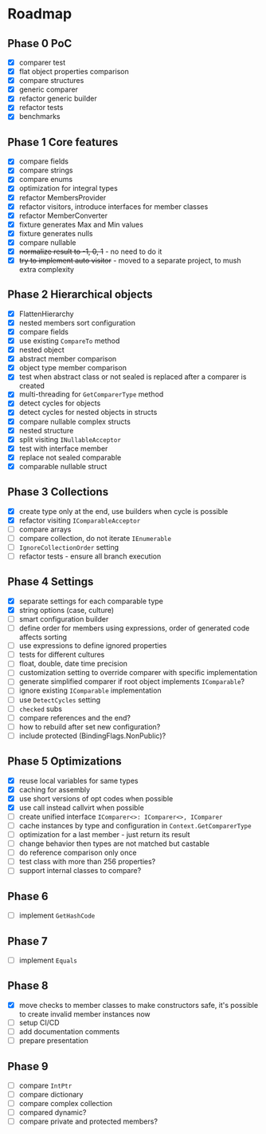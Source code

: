 # Roadmap

## Phase 0 PoC

- [x] comparer test
- [x] flat object properties comparison
- [x] compare structures
- [x] generic comparer
- [x] refactor generic builder
- [x] refactor tests
- [x] benchmarks

## Phase 1 Core features

- [x] compare fields
- [x] compare strings
- [x] compare enums
- [x] optimization for integral types
- [x] refactor MembersProvider
- [x] refactor visitors, introduce interfaces for member classes
- [x] refactor MemberConverter
- [x] fixture generates Max and Min values
- [X] fixture generates nulls
- [x] compare nullable
- [x] ~~normalize result to -1, 0, 1~~ - no need to do it
- [x] ~~try to implement auto visitor~~ - moved to a separate project, to mush extra complexity

## Phase 2 Hierarchical objects

- [x] FlattenHierarchy
- [x] nested members sort configuration
- [x] compare fields
- [x] use existing `CompareTo` method
- [x] nested object
- [x] abstract member comparison
- [x] object type member comparison
- [x] test when abstract class or not sealed is replaced after a comparer is created
- [x] multi-threading for `GetComparerType` method
- [x] detect cycles for objects
- [x] detect cycles for nested objects in structs
- [x] compare nullable complex structs
- [x] nested structure
- [x] split visiting `INullableAcceptor`
- [x] test with interface member
- [x] replace not sealed comparable
- [x] comparable nullable struct

## Phase 3 Collections

- [x] create type only at the end, use builders when cycle is possible
- [x] refactor visiting `IComparableAcceptor`
- [ ] compare arrays
- [ ] compare collection, do not iterate `IEnumerable`
- [ ] `IgnoreCollectionOrder` setting
- [ ] refactor tests - ensure all branch execution

## Phase 4 Settings

- [x] separate settings for each comparable type
- [x] string options (case, culture)
- [ ] smart configuration builder
- [ ] define order for members using expressions, order of generated code affects sorting
- [ ] use expressions to define ignored properties
- [ ] tests for different cultures
- [ ] float, double, date time precision
- [ ] customization setting to override comparer with specific implementation
- [ ] generate simplified comparer if root object implements `IComparable`?
- [ ] ignore existing `IComparable` implementation
- [ ] use `DetectCycles` setting
- [ ] `checked` subs
- [ ] compare references and the end?
- [ ] how to rebuild after set new configuration?
- [ ] include protected (BindingFlags.NonPublic)?

## Phase 5 Optimizations

- [x] reuse local variables for same types
- [x] caching for assembly
- [x] use short versions of opt codes when possible
- [x] use call instead callvirt when possible
- [ ] create unified interface `IComparer<>: IComparer<>, IComparer`
- [ ] cache instances by type and configuration in `Context.GetComparerType`
- [ ] optimization for a last member - just return its result
- [ ] change behavior then types are not matched but castable
- [ ] do reference comparison only once
- [ ] test class with more than 256 properties?
- [ ] support internal classes to compare?

## Phase 6

- [ ] implement `GetHashCode`

## Phase 7

- [ ] implement `Equals`

## Phase 8

- [x] move checks to member classes to make constructors safe, it's possible to create invalid member instances now
- [ ] setup CI/CD
- [ ] add documentation comments
- [ ] prepare presentation

## Phase 9

- [ ] compare `IntPtr`
- [ ] compare dictionary
- [ ] compare complex collection
- [ ] compared dynamic?
- [ ] compare private and protected members?